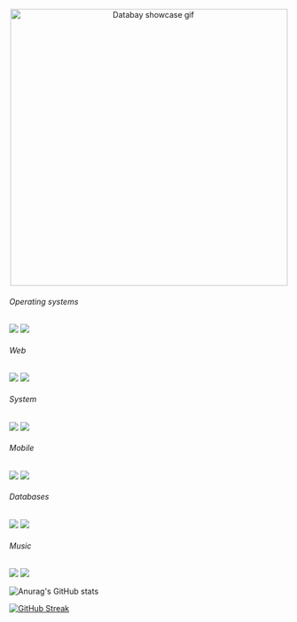 <p align="center">
<img src="https://github.com/rcarmen-btc/rcarmen-btc/blob/main/riserlarenss%20(2).gif" alt="Databay showcase gif" title="Databay showcase gif" width="500"  align="middle"/>
</p>


<p>
<h6>Operating systems</h2>
<p>
<img src="https://img.shields.io/badge/Arch_Linux-1793D1?style=for-the-badge&logo=arch-linux&logoColor=white"/>
<img src="https://img.shields.io/badge/Android-3DDC84?style=for-the-badge&logo=android&logoColor=white"/>
</p>
<h6>Web</h2>
<p>
<img src="https://img.shields.io/badge/Python-3776AB?style=for-the-badge&logo=python&logoColor=white"/>
<img src="https://img.shields.io/badge/Django-092E20?style=for-the-badge&logo=django&logoColor=white"/>
</p>
<h6>System</h2>
<p>
<img src="https://img.shields.io/badge/C-00599C?style=for-the-badge&logo=c&logoColor=white"/>
<img src="https://img.shields.io/badge/C%2B%2B-00599C?style=for-the-badge&logo=c%2B%2B&logoColor=white"/>
</p>
<h6>Mobile</h2>
<p>
<img src="https://img.shields.io/badge/Dart-0175C2?style=for-the-badge&logo=dart&logoColor=white"/>
<img src="https://img.shields.io/badge/Flutter-02569B?style=for-the-badge&logo=flutter&logoColor=white"/>
</p>
<h6>Databases</h2>
<p>
<img src="https://img.shields.io/badge/MySQL-00000F?style=for-the-badge&logo=mysql&logoColor=white"/>
<img src="https://img.shields.io/badge/MongoDB-4EA94B?style=for-the-badge&logo=mongodb&logoColor=white"/>
</p>
<h6>Music</h2>
<p>
<img src="https://img.shields.io/badge/SoundCloud-FF3300?style=for-the-badge&logo=soundcloud&logoColor=white"/>
<img src="https://img.shields.io/badge/YouTube_Music-FF0000?style=for-the-badge&logo=youtube-music&logoColor=white"/>
</p>
<p align="center">
	

![Anurag's GitHub stats](https://github-readme-stats.vercel.app/api?username=rcarmen-btc&theme=blueberry&show_icons=true)

[![GitHub Streak](http://github-readme-streak-stats.herokuapp.com?user=rcarmen-btc&theme=github-dark&date_format=M%20j%5B%2C%20Y%5D)](https://git.io/streak-stats)


</p>